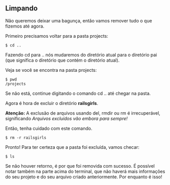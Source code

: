 ## Limpando

Não queremos deixar uma bagunça, então vamos remover tudo o que fizemos até agora.

Primeiro precisamos voltar para a pasta projects:

```
$ cd ..
```

Fazendo cd para .. nós mudaremos do diretório atual para o diretório pai (que significa o diretório que contém o diretório atual).

Veja se você se encontra na pasta projects:

```
$ pwd
/projects
```

Se não está, continue digitando o comando cd .. até chegar na pasta.

Agora é hora de excluir o diretório **railsgirls**.

**Atenção:** A exclusão de arquivos usando del, rmdir ou rm é irrecuperável, significando _Arquivos excluídos vão embora para sempre!_

Então, tenha cuidado com este comando.

```
$ rm -r railsgirls
```

Pronto! Para ter certeza que a pasta foi excluída, vamos checar:

```
$ ls
```

Se não houver retorno, é por que foi removida com sucesso. É possível notar também na parte acima do terminal, que não haverá mais informações do seu projeto e do seu arquivo criado anteriormente.
Por enquanto é isso! 
